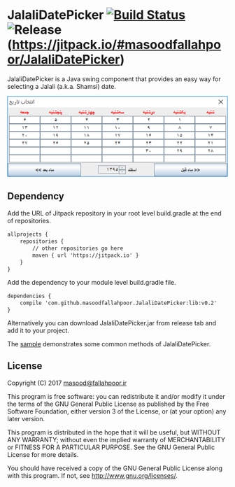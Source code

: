 JalaliDatePicker [![Build Status](https://travis-ci.org/MasoodFallahpoor/JalaliDatePicker.svg?branch=master)](https://travis-ci.org/MasoodFallahpoor/JalaliDatePicker) ![Release](https://jitpack.io/v/masoodfallahpoor/JalaliDatePicker.svg) (https://jitpack.io/#masoodfallahpoor/JalaliDatePicker)
=========
JalaliDatePicker is a Java swing component that provides an easy way for selecting a Jalali (a.k.a. Shamsi) date.

![Screenshot of JalaliDatePicker](screenshots/screenshot1.PNG?raw=true "Screenshot of JalaliDatePicker")

Dependency
----------
Add the URL of Jitpack repository in your root level build.gradle at the end of repositories.
```
allprojects {
    repositories {
        // other repositories go here
        maven { url 'https://jitpack.io' }
    }
}
```

Add the dependency to your module level build.gradle file.
```
dependencies {
    compile 'com.github.masoodfallahpoor.JalaliDatePicker:lib:v0.2'
}
```

Alternatively you can download JalaliDatePicker.jar from release tab and add it to your project.

The [sample](https://github.com/MasoodFallahpoor/JalaliDatePicker/blob/master/sample/src/main/java/ir/fallahpoor/sample/Main.java)
demonstrates some common methods of JalaliDatePicker.

License
--------
Copyright (C) 2017 masood@fallahpoor.ir

This program is free software: you can redistribute it and/or modify it under the terms of the GNU General Public License as published by the Free Software Foundation, either version 3 of the License, or (at your option) any later version.

This program is distributed in the hope that it will be useful, but WITHOUT ANY WARRANTY; without even the implied warranty of MERCHANTABILITY or FITNESS FOR A PARTICULAR PURPOSE. See the GNU General Public License for more details.

You should have received a copy of the GNU General Public License along with this program. If not, see http://www.gnu.org/licenses/.